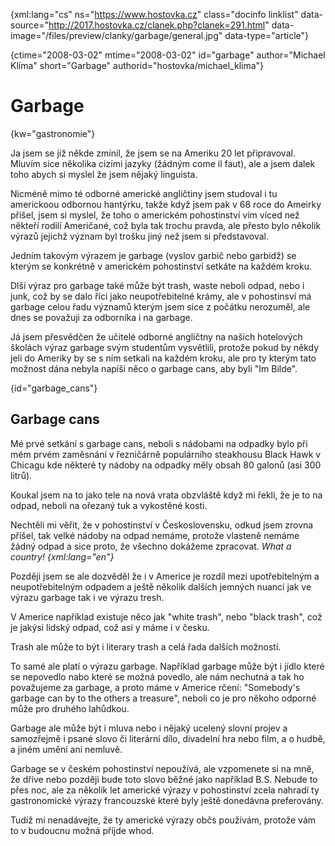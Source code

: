 
{xml:lang="cs" ns="https://www.hostovka.cz" class="docinfo linklist" data-source="http://2017.hostovka.cz/clanek.php?clanek=291.html" data-image="/files/preview/clanky/garbage/general.jpg" data-type="article"}

{ctime="2008-03-02" mtime="2008-03-02" id="garbage" author="Michael Klíma" short="Garbage" authorid="hostovka/michael_klima"}

# Garbage

<!-- generated attribute kw by user_udpatekw.sh on 2020-02-28, do not edit -->

{kw="gastronomie"}

Ja jsem se již někde zmínil, že jsem se na Ameriku 20 let připravoval. Mluvím sice několika cizími jazyky (žádným come il faut), ale a jsem dalek toho abych si myslel že jsem nějaký linguista.

Nicméně mimo té odborné americké angličtiny jsem studoval i tu americkoou odbornou hantýrku, takže když jsem pak v 68 roce do Ameirky přišel, jsem si myslel, že toho o americkém pohostinství vím víced než někteří rodilí Američané, což byla tak trochu pravda, ale přesto bylo několik výrazů jejichž význam byl trošku jiný než jsem si představoval.

Jedním takovým výrazem je garbage (vyslov garbič nebo garbidž) se kterým se konkrétně v americkém pohostinství setkáte na každém kroku.

Dlší výraz pro garbage také může být trash, waste neboli odpad, nebo i junk, což by se dalo říci jako neupotřebitelné krámy, ale v pohostinsví má garbage celou řadu významů kterým jsem sice z počátku nerozuměl, ale dnes se považuji za odborníka i na garbage.

Já jsem přesvědčen že učitelé odborné angličtny na našich hotelových školách výraz garbage svým studentům vysvětlili, protože pokud by někdy jeli do Ameriky by se s ním setkali na každém kroku, ale pro ty kterým tato možnost dána nebyla napíši něco o garbage cans, aby byli "Im Bilde".

{id="garbage_cans"}

## Garbage cans

Mé prvé setkání s garbage cans, neboli s nádobami na odpadky bylo při mém prvém zaměsnání v řezničárně populárního steakhousu Black Hawk v Chicagu kde některé ty nádoby na odpadky měly obsah 80 galonů (asi 300 litrů).

Koukal jsem na to jako tele na nová vrata obzvláště když mi řekli, že je to na odpad, neboli na ořezaný tuk a vykostěné kosti.

Nechtěli mi věřit, že v pohostinství v Československu, odkud jsem zrovna přišel, tak velké nádoby na odpad nemáme, protože vlasteně nemáme žádný odpad a sice proto, že všechno dokážeme zpracovat. _What a country! {xml:lang="en"}_

Později jsem se ale dozvěděl že i v Americe je rozdíl mezi upotřebitelným a neupotřebitelným odpadem a ještě několik dalších jemných nuancí jak ve výrazu garbage tak i ve výrazu tresh.

V Americe například existuje něco jak "white trash", nebo "black trash", což je jakýsi lidský odpad, což asi y máme i v česku.

Trash ale může to být i literary trash a celá řada dalších možností.

To samé ale platí o výrazu garbage. Například garbage může být i jídlo které se nepovedlo nabo které se možná povedlo, ale nám nechutná a tak ho považujeme za garbage, a proto máme v Americe rčení: "Somebody's garbage can by to the others a treasure", neboli co je pro někoho odporné může pro druhého lahůdkou.

Garbage ale může být i mluva nebo i nějaký ucelený slovní projev a samozřejmě i psané slovo či literární dílo, divadelní hra nebo film, a o hudbě, a jiném umění ani nemluvě.

Garbage se v českém pohostinství nepoužívá, ale vzpomenete si na mně, že dříve nebo později bude toto slovo běžné jako například B.S. Nebude to přes noc, ale za několik let americké výrazy v pohostinství zcela nahradí ty gastronomické výrazy francouzské které byly ještě donedávna preferovány.

Tudíž mi nenadávejte, že ty americké výrazy občs používám, protože vám to v budoucnu možná příjde whod.

